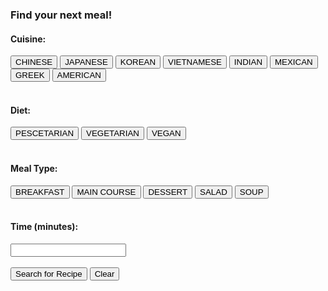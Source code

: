<head>
    <link rel="stylesheet" href="index.css" />
    <link rel="stylesheet" href="test.css" />
    <script src="https://code.jquery.com/jquery-3.6.0.min.js"></script>
    <style>
        /* Updated styles for cards to have 2 cards in a row */
        .card-container {
            display: flex;
            flex-wrap: wrap;
            gap: 20px;
            justify-content: space-between; /* Ensure equal spacing between cards */
        }
        .card {
            flex: 0 1 calc(50% - 20px); /* Limit to 50% width with spacing in between */
            max-width: calc(50% - 20px); /* Limit the maximum width of each card */
            padding: 20px;
            border: 1px solid #ccc;
            border-radius: 10px;
            box-shadow: 0 4px 6px rgba(0, 0, 0, 0.1);
            transition: box-shadow 0.3s ease;
            cursor: pointer;
        }
        .card:hover {
            box-shadow: 0 8px 12px rgba(0, 0, 0, 0.2);
        }
    </style>
</head>
<body class="pad">
    <div class="container">
        <form id="recipeForm">
            <h3>Find your next meal!</h3>
            <h4 for="cuisine">Cuisine:</h4>
            <div class="button-group">
                <button class="form-button cuisine" type="button" value="chinese">CHINESE</button>
                <button class="form-button cuisine" type="button" value="japanese">JAPANESE</button>
                <button class="form-button cuisine" type="button" value="korean">KOREAN</button>
                <button class="form-button cuisine" type="button" value="vietnamese">VIETNAMESE</button>
                <button class="form-button cuisine" type="button" value="indian">INDIAN</button>
                <button class="form-button cuisine" type="button" value="mexican">MEXICAN</button>
                <button class="form-button cuisine" type="button" value="greek">GREEK</button>
                <button class="form-button cuisine" type="button" value="american">AMERICAN</button>
                <!-- Add more cuisine options here -->
            </div>
            <br>
            <h4 for="diet">Diet:</h4>
            <div class="button-group">
                <button class="form-button diet" type="button" value="pescetarian">PESCETARIAN</button>
                <button class="form-button diet" type="button" value="vegetarian">VEGETARIAN</button>
                <button class="form-button diet" type="button" value="vegan">VEGAN</button>
                <!-- Add more diet options here -->
            </div>
            <br>
            <h4 for="type">Meal Type:</h4>
            <div class="button-group">
                <button class="form-button type" type="button" value="breakfast">BREAKFAST</button>
                <button class="form-button type" type="button" value="main course">MAIN COURSE</button>
                <button class="form-button type" type="button" value="dessert">DESSERT</button>
                <button class="form-button type" type="button" value="salad">SALAD</button>
                <button class="form-button type" type="button" value="soup">SOUP</button>
                <!-- Add more meal type options here -->
            </div>
            <br>
            <h4 for="time">Time (minutes):</h4>
            <input type="number" id="time" name="time" min="0"><br><br>
            <button class="btn" id="searchRecipe" type="button">Search for Recipe</button>
            <button class="clear-button" onclick="clearContent()" type="button">Clear</button>
        </form>
            </div>
        <div id="cuisine_display"></div>
        <div class="card-container" id="card_result"></div>
    <script>
        $(document).ready(function () {
            var table_length = 0;
            var cuisineElement = document.getElementById("cuisine_display");
            var cardContainer = document.getElementById("card_result");

            function clearContent() {
                var rowCount = $("#table_result tr").length;
                console.log(rowCount);
                cuisineElement.innerHTML = "";
                cardContainer.innerHTML = "";
            }

            $("#searchRecipe").click(function () {
                const cuisine = $(".cuisine.selected").val();
                const diet = $(".diet.selected").val();
                const type = $(".type.selected").val();
                const time = $("#time").val();

                const params = {
                    cuisine: cuisine,
                    diet: diet,
                    type: type,
                    time: time,
                    addRecipeInformation: true,
                    sort: 'calories',
                    sortDirection: 'asc'
                };

                const settings = {
                    async: true,
                    crossDomain: true,
                    url: 'https://spoonacular-recipe-food-nutrition-v1.p.rapidapi.com/recipes/complexSearch',
                    method: 'GET',
                    headers: {
                        'X-RapidAPI-Key': '483daceee9mshf1639709c11dc69p1d6d83jsn6decc0d31612',
                        'X-RapidAPI-Host': 'spoonacular-recipe-food-nutrition-v1.p.rapidapi.com'
                    },
                    data: params
                };

                $.ajax(settings)
                    .done(function (response) {
                        console.log(response);
                        console.log(response.results.length);

                        if (response.results.length === 0) {
                            alert("No recipes found, please try something else!");
                        } else {
                            cuisineElement.innerHTML = "Cuisine: " + cuisine;

                            if (response.results.length > 10) {
                                table_length = 10;
                            } else {
                                table_length = response.results.length;
                            }

                            for (let row = 0; row < table_length; row++) {
                                const card = document.createElement('div');
                                card.classList.add('card');
                                card.addEventListener('click', () => {
                                    // Handle card click here
                                });
                                const title = response.results[row].title;
                                const image = response.results[row].image;
                                const summary = response.results[row].summary;
                                card.innerHTML = `
                                    <h4>${title}</h4>
                                    <img src="${image}" alt="${title}">
                                    <p>${summary}</p>
                                `;
                                cardContainer.appendChild(card);
                            }
                        }
                    })
                    .fail(function () {
                        alert("Failed to fetch exercise data from the API.");
                    });

                $(".cuisine, .diet, .type").removeClass("selected");
                $("#time").val("");
            });

            function handleButtonClick(button) {
                const buttonGroup = button.parentElement;
                const buttons = buttonGroup.querySelectorAll('.form-button');
                buttons.forEach((btn) => btn.classList.remove('selected'));
                button.classList.add('selected');
            }

            const formButtons = document.querySelectorAll('.form-button');
            formButtons.forEach((button) => {
                button.addEventListener('click', () => {
                    handleButtonClick(button);
                });
            });
        });
        
    </script>
</body>